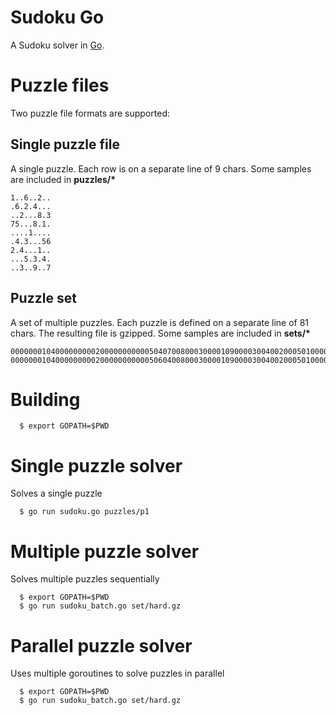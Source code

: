 # Sudoku Go

A Sudoku solver in [Go](http://golang.org/).

# Puzzle files

Two puzzle file formats are supported:

## Single puzzle file

A single puzzle. Each row is on a separate line of 9 chars. Some samples are included in __puzzles/*__

    1..6..2..
    .6.2.4...
    ..2...8.3
    75...8.1.
    ....1....
    .4.3...56
    2.4...1..
    ...5.3.4.
    ..3..9..7

## Puzzle set

A set of multiple puzzles. Each puzzle is defined on a separate line of 81 chars. The resulting file is gzipped. Some samples are included in __sets/*__

    000000010400000000020000000000050407008000300001090000300400200050100000000806000
    000000010400000000020000000000050604008000300001090000300400200050100000000807000

# Building

	  $ export GOPATH=$PWD

# Single puzzle solver

Solves a single puzzle

	  $ go run sudoku.go puzzles/p1

# Multiple puzzle solver

Solves multiple puzzles sequentially

	  $ export GOPATH=$PWD
	  $ go run sudoku_batch.go set/hard.gz

# Parallel puzzle solver

Uses multiple goroutines to solve puzzles in parallel

	  $ export GOPATH=$PWD
	  $ go run sudoku_batch.go set/hard.gz